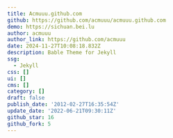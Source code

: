 ```yaml
---
title: Acmuuu.github.com
github: https://github.com/acmuuu/acmuuu.github.com
demo: https://sichuan.bei.lu
author: acmuuu
author_link: https://github.com/acmuuu
date: 2024-11-27T10:08:18.832Z
description: Bable Theme for Jekyll
ssg:
  - Jekyll
css: []
ui: []
cms: []
category: []
draft: false
publish_date: '2012-02-27T16:35:54Z'
update_date: '2022-06-21T09:30:11Z'
github_star: 16
github_fork: 5
---
```

